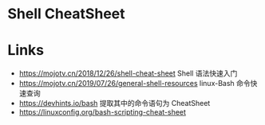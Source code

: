 # Shell CheatSheet

# Links

- https://mojotv.cn/2018/12/26/shell-cheat-sheet Shell 语法快速入门
- https://mojotv.cn/2019/07/26/general-shell-resources linux-Bash 命令快速查询
- https://devhints.io/bash 提取其中的命令语句为 CheatSheet
- https://linuxconfig.org/bash-scripting-cheat-sheet
